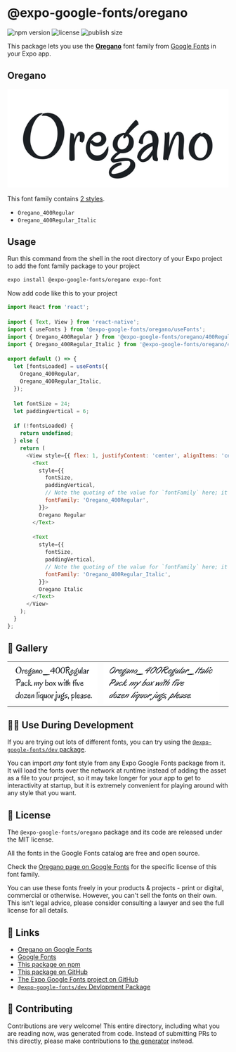 # @expo-google-fonts/oregano

![npm version](https://flat.badgen.net/npm/v/@expo-google-fonts/oregano)
![license](https://flat.badgen.net/github/license/expo/google-fonts)
![publish size](https://flat.badgen.net/packagephobia/install/@expo-google-fonts/oregano)

This package lets you use the [**Oregano**](https://fonts.google.com/specimen/Oregano) font family from [Google Fonts](https://fonts.google.com/) in your Expo app.

## Oregano

![Oregano](./font-family.png)

This font family contains [2 styles](#-gallery).

- `Oregano_400Regular`
- `Oregano_400Regular_Italic`

## Usage

Run this command from the shell in the root directory of your Expo project to add the font family package to your project
```sh
expo install @expo-google-fonts/oregano expo-font
```

Now add code like this to your project
```js
import React from 'react';

import { Text, View } from 'react-native';
import { useFonts } from '@expo-google-fonts/oregano/useFonts';
import { Oregano_400Regular } from '@expo-google-fonts/oregano/400Regular';
import { Oregano_400Regular_Italic } from '@expo-google-fonts/oregano/400Regular_Italic';

export default () => {
  let [fontsLoaded] = useFonts({
    Oregano_400Regular,
    Oregano_400Regular_Italic,
  });

  let fontSize = 24;
  let paddingVertical = 6;

  if (!fontsLoaded) {
    return undefined;
  } else {
    return (
      <View style={{ flex: 1, justifyContent: 'center', alignItems: 'center' }}>
        <Text
          style={{
            fontSize,
            paddingVertical,
            // Note the quoting of the value for `fontFamily` here; it expects a string!
            fontFamily: 'Oregano_400Regular',
          }}>
          Oregano Regular
        </Text>

        <Text
          style={{
            fontSize,
            paddingVertical,
            // Note the quoting of the value for `fontFamily` here; it expects a string!
            fontFamily: 'Oregano_400Regular_Italic',
          }}>
          Oregano Italic
        </Text>
      </View>
    );
  }
};

```

## 🔡 Gallery


||||
|-|-|-|
|![Oregano_400Regular](./Oregano_400Regular.ttf.png)|![Oregano_400Regular_Italic](./Oregano_400Regular_Italic.ttf.png)|||


## 👩‍💻 Use During Development

If you are trying out lots of different fonts, you can try using the [`@expo-google-fonts/dev` package](https://github.com/expo/google-fonts/tree/master/font-packages/dev#readme).

You can import *any* font style from any Expo Google Fonts package from it. It will load the fonts
over the network at runtime instead of adding the asset as a file to your project, so it may take longer
for your app to get to interactivity at startup, but it is extremely convenient
for playing around with any style that you want.

## 📖 License

The `@expo-google-fonts/oregano` package and its code are released under the MIT license.

All the fonts in the Google Fonts catalog are free and open source.

Check the [Oregano page on Google Fonts](https://fonts.google.com/specimen/Oregano) for the specific license of this font family.

You can use these fonts freely in your products & projects - print or digital, commercial or otherwise. However, you can't sell the fonts on their own. This isn't legal advice, please consider consulting a lawyer and see the full license for all details.

## 🔗 Links

- [Oregano on Google Fonts](https://fonts.google.com/specimen/Oregano)
- [Google Fonts](https://fonts.google.com/)
- [This package on npm](https://www.npmjs.com/package/@expo-google-fonts/oregano)
- [This package on GitHub](https://github.com/expo/google-fonts/tree/master/font-packages/oregano)
- [The Expo Google Fonts project on GitHub](https://github.com/expo/google-fonts)
- [`@expo-google-fonts/dev` Devlopment Package](https://github.com/expo/google-fonts/tree/master/font-packages/dev)

## 🤝 Contributing

Contributions are very welcome! This entire directory, including what you are reading now, was generated from code. Instead of submitting PRs to this directly, please make contributions to [the generator](https://github.com/expo/google-fonts/tree/master/packages/generator) instead.
